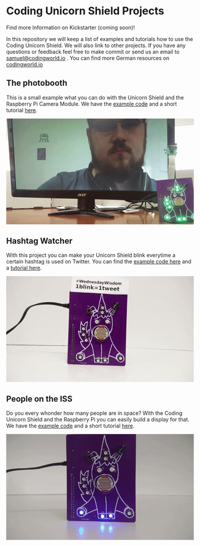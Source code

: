 # Coding Unicorn Shield Projects

Find more Information on Kickstarter (coming soon)!

In this repository we will keep a list of examples and tutorials how to use the Coding Unicorn Shield. We will also link to other projects. If you have any questions or feedback feel free to make commit or send us an email to  samuel@codingworld.io . You can find more German resources on [codingworld.io](https://codingworld.io)

## The photobooth

This is a small example what you can do with the Unicorn Shield and the Raspberry Pi Camera Module. We have the [example code](/photobooth/photobooth.py) and a short tutorial [here](/photobooth).

![Coding Unicorn Shield project Photobooth](photobooth/img/coding_unicorn_shield_photoboth.gif)

## Hashtag Watcher
With this project you can make your Unicorn Shield blink everytime a certain hashtag is used on Twitter. You can find the [example code here](hastag-watcher/hastag-watcher.py) and a [tutorial here](hashtag-watcher).

![Coding Unicorn Shiled project hashtag Watcher](hashtag-watcher/img/hashtag-watcher-wednesWisdom.gif)


## People on the ISS
Do you every whonder how many people are in space? With the Coding Unicorn Shield and the Raspberry Pi you can easily build a display for that.  We have the [example code](/people-in-space/people-in-space.py) and a short tutorial [here](/people-in-space).

![Coding Unicorn Shield project People in Space](people-in-space/img/people-in-space.gif)
